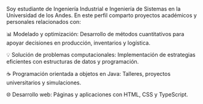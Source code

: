 Soy estudiante de Ingeniería Industrial e Ingeniería de Sistemas en la Universidad de los Andes. En este perfil comparto proyectos académicos y personales relacionados con:

📊 Modelado y optimización: Desarrollo de métodos cuantitativos para apoyar decisiones en producción, inventarios y logística.

💡 Solución de problemas computacionales: Implementación de estrategias eficientes con estructuras de datos y programación.

☕ Programación orientada a objetos en Java: Talleres, proyectos universitarios y simulaciones.

🌐 Desarrollo web: Páginas y aplicaciones con HTML, CSS y TypeScript.

